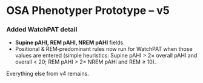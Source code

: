 
# OSA Phenotyper Prototype – v5

### Added WatchPAT detail
* **Supine pAHI, REM pAHI, NREM pAHI** fields.
* Positional & REM‑predominant rules now run for WatchPAT when those values are entered (simple heuristics: Supine pAHI > 2× overall pAHI and overall < 20; REM pAHI > 2× NREM pAHI and REM ≥ 10).

Everything else from v4 remains.
